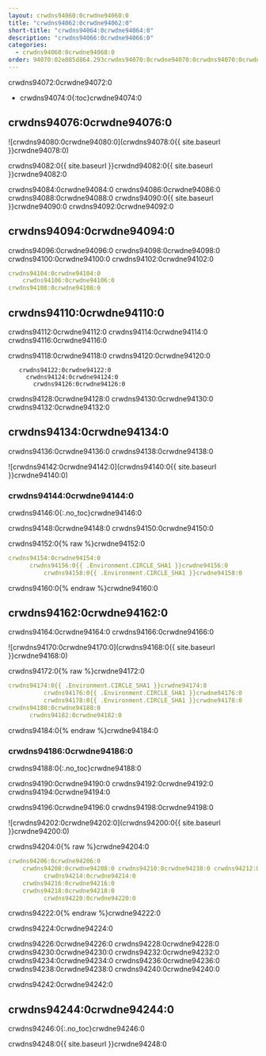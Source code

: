 ```yaml
---
layout: crwdns94060:0crwdne94060:0
title: "crwdns94062:0crwdne94062:0"
short-title: "crwdns94064:0crwdne94064:0"
description: "crwdns94066:0crwdne94066:0"
categories:
  - crwdns94068:0crwdne94068:0
order: 94070:02e085d864.293crwdns94070:0crwdne94070:0crwdns94070:0crwdne94070:0364crwdns94070:0crwdne94070:0
---
```

crwdns94072:0crwdne94072:0

* crwdns94074:0{:toc}crwdne94074:0

## crwdns94076:0crwdne94076:0

![crwdns94080:0crwdne94080:0](crwdns94078:0{{ site.baseurl }}crwdne94078:0)

crwdns94082:0{{ site.baseurl }}crwdnd94082:0{{ site.baseurl }}crwdne94082:0

crwdns94084:0crwdne94084:0 crwdns94086:0crwdne94086:0 crwdns94088:0crwdne94088:0 crwdns94090:0{{ site.baseurl }}crwdne94090:0 crwdns94092:0crwdne94092:0

## crwdns94094:0crwdne94094:0

crwdns94096:0crwdne94096:0 crwdns94098:0crwdne94098:0 crwdns94100:0crwdne94100:0 crwdns94102:0crwdne94102:0

```yaml
crwdns94104:0crwdne94104:0
    crwdns94106:0crwdne94106:0
crwdns94108:0crwdne94108:0          
```

## crwdns94110:0crwdne94110:0

crwdns94112:0crwdne94112:0 crwdns94114:0crwdne94114:0 crwdns94116:0crwdne94116:0

crwdns94118:0crwdne94118:0 crwdns94120:0crwdne94120:0

       crwdns94122:0crwdne94122:0
         crwdns94124:0crwdne94124:0
           crwdns94126:0crwdne94126:0
    

crwdns94128:0crwdne94128:0 crwdns94130:0crwdne94130:0 crwdns94132:0crwdne94132:0

## crwdns94134:0crwdne94134:0

crwdns94136:0crwdne94136:0 crwdns94138:0crwdne94138:0

![crwdns94142:0crwdne94142:0](crwdns94140:0{{ site.baseurl }}crwdne94140:0)

### crwdns94144:0crwdne94144:0

crwdns94146:0{:.no_toc}crwdne94146:0

crwdns94148:0crwdne94148:0 crwdns94150:0crwdne94150:0

crwdns94152:0{% raw %}crwdne94152:0

```yaml
crwdns94154:0crwdne94154:0
      crwdns94156:0{{ .Environment.CIRCLE_SHA1 }}crwdne94156:0
          crwdns94158:0{{ .Environment.CIRCLE_SHA1 }}crwdne94158:0       
```

crwdns94160:0{% endraw %}crwdne94160:0

## crwdns94162:0crwdne94162:0

crwdns94164:0crwdne94164:0 crwdns94166:0crwdne94166:0

![crwdns94170:0crwdne94170:0](crwdns94168:0{{ site.baseurl }}crwdne94168:0)

crwdns94172:0{% raw %}crwdne94172:0

```yaml
crwdns94174:0{{ .Environment.CIRCLE_SHA1 }}crwdne94174:0
          crwdns94176:0{{ .Environment.CIRCLE_SHA1 }}crwdne94176:0
          crwdns94178:0{{ .Environment.CIRCLE_SHA1 }}crwdne94178:0                          
crwdns94180:0crwdne94180:0
      crwdns94182:0crwdne94182:0
```

crwdns94184:0{% endraw %}crwdne94184:0

### crwdns94186:0crwdne94186:0

crwdns94188:0{:.no_toc}crwdne94188:0

crwdns94190:0crwdne94190:0 crwdns94192:0crwdne94192:0 crwdns94194:0crwdne94194:0

crwdns94196:0crwdne94196:0 crwdns94198:0crwdne94198:0

![crwdns94202:0crwdne94202:0](crwdns94200:0{{ site.baseurl }}crwdne94200:0)

crwdns94204:0{% raw %}crwdne94204:0

```yaml
crwdns94206:0crwdne94206:0   
    crwdns94208:0crwdne94208:0 crwdns94210:0crwdne94210:0 crwdns94212:0crwdne94212:0
          crwdns94214:0crwdne94214:0
    crwdns94216:0crwdne94216:0
    crwdns94218:0crwdne94218:0
          crwdns94220:0crwdne94220:0
```

crwdns94222:0{% endraw %}crwdne94222:0

crwdns94224:0crwdne94224:0

crwdns94226:0crwdne94226:0 crwdns94228:0crwdne94228:0 crwdns94230:0crwdne94230:0 crwdns94232:0crwdne94232:0 crwdns94234:0crwdne94234:0 crwdns94236:0crwdne94236:0 crwdns94238:0crwdne94238:0 crwdns94240:0crwdne94240:0

crwdns94242:0crwdne94242:0

## crwdns94244:0crwdne94244:0

crwdns94246:0{:.no_toc}crwdne94246:0

crwdns94248:0{{ site.baseurl }}crwdne94248:0